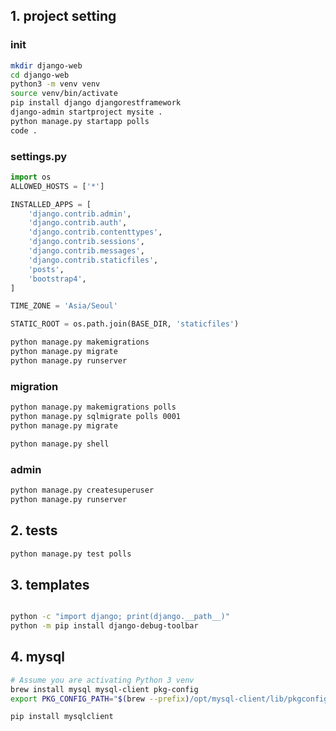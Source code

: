 ## 1. project setting

### init
```bash
mkdir django-web
cd django-web
python3 -m venv venv
source venv/bin/activate
pip install django djangorestframework
django-admin startproject mysite .
python manage.py startapp polls
code .
```

### settings.py
```py
import os
ALLOWED_HOSTS = ['*']

INSTALLED_APPS = [
    'django.contrib.admin',
    'django.contrib.auth',
    'django.contrib.contenttypes',
    'django.contrib.sessions',
    'django.contrib.messages',
    'django.contrib.staticfiles',
    'posts',
    'bootstrap4',
]

TIME_ZONE = 'Asia/Seoul'

STATIC_ROOT = os.path.join(BASE_DIR, 'staticfiles')
```

```bash
python manage.py makemigrations
python manage.py migrate
python manage.py runserver
```

### migration
```bash
python manage.py makemigrations polls
python manage.py sqlmigrate polls 0001
python manage.py migrate

python manage.py shell
```

### admin
```bash
python manage.py createsuperuser
python manage.py runserver
```


## 2. tests
```bash
python manage.py test polls
```


## 3. templates

```bash

python -c "import django; print(django.__path__)"
python -m pip install django-debug-toolbar
```

## 4. mysql 

```bash
# Assume you are activating Python 3 venv
brew install mysql mysql-client pkg-config
export PKG_CONFIG_PATH="$(brew --prefix)/opt/mysql-client/lib/pkgconfig"

pip install mysqlclient
```